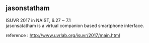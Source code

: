 ## jasonstatham
ISUVR 2017 in NAIST, 6.27 ~ 7.1 <br/>
jasonsatatham is a virtual companion based smartphone interface.


reference : 
http://www.uvrlab.org/isuvr/2017/main.html
<br><br>

